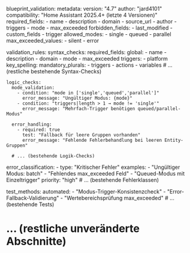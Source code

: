 blueprint_validation:
  metadata:
    version: "4.7"
    author: "jard4101"
    compatibility: "Home Assistant 2025.4+ (letzte 4 Versionen)"
    required_fields:
      - name
      - description
      - domain
      - source_url
      - author
      - triggers
      - mode
      - max_exceeded
    forbidden_fields:
      - last_modified
      - custom_fields
      - trigger
    allowed_modes:
      - single
      - queued
      - parallel
    max_exceeded_values:
      - silent
      - error

  validation_rules:
    syntax_checks:
      required_fields:
        global:
          - name
          - description
          - domain
          - mode
          - max_exceeded
        triggers:
          - platform
      key_spelling:
        mandatory_plurals:
          - triggers
          - actions
          - variables
      # ... (restliche bestehende Syntax-Checks)

    logic_checks:
      mode_validation:
        - condition: "mode in ['single','queued','parallel']"
          error_message: "Ungültiger Modus: {mode}"
        - condition: "triggers|length > 1 → mode != 'single'"
          error_message: "Mehrfach-Trigger benötigen queued/parallel-Modus"
      
      error_handling:
        - required: true
          test: "Fallback für leere Gruppen vorhanden"
          error_message: "Fehlende Fehlerbehandlung bei leeren Entity-Gruppen"
      
      # ... (bestehende Logik-Checks)

  error_classification:
    - type: "Kritischer Fehler"
      examples: 
        - "Ungültiger Modus: batch"
        - "Fehlendes max_exceeded Feld"
        - "Queued-Modus mit Einzeltrigger"
      priority: "high"
    # ... (bestehende Fehlerklassen)

  test_methods:
    automated:
      - "Modus-Trigger-Konsistenzcheck"
      - "Error-Fallback-Validierung"
      - "Wertebereichsprüfung max_exceeded"
    # ... (bestehende Tests)

# ... (restliche unveränderte Abschnitte)
